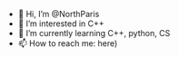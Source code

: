 - 👋 Hi, I’m @NorthParis
- 👀 I’m interested in С++
- 🌱 I’m currently learning С++, python, CS
- 📫 How to reach me: here)
